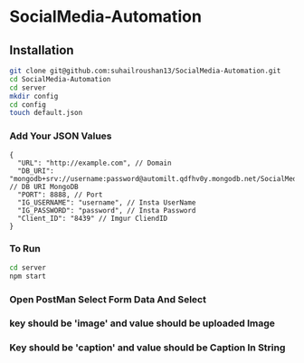 # SocialMedia-Automation

## Installation

```bash
git clone git@github.com:suhailroushan13/SocialMedia-Automation.git
cd SocialMedia-Automation
cd server
mkdir config
cd config
touch default.json

```

### Add Your JSON Values

```jsonc
{
  "URL": "http://example.com", // Domain
  "DB_URI": "mongodb+srv://username:password@automilt.qdfhv0y.mongodb.net/SocialMedia", // DB URI MongoDB
  "PORT": 8888, // Port
  "IG_USERNAME": "username", // Insta UserName
  "IG_PASSWORD": "password", // Insta Password
  "Client_ID": "8439" // Imgur CliendID
}
```

### To Run

```bash
cd server
npm start
```

### Open PostMan Select Form Data And Select

### key should be 'image' and value should be uploaded Image

### Key should be 'caption' and value should be Caption In String
